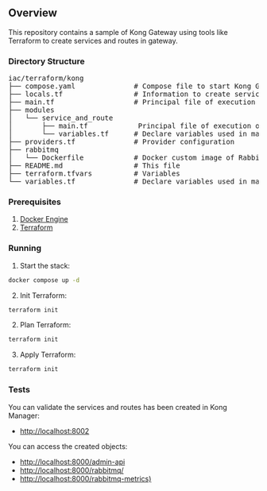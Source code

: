 ## Overview 
This repository contains a sample of Kong Gateway using tools like Terraform to create services and routes in gateway.

### Directory Structure
<pre>
iac/terraform/kong
├── compose.yaml              # Compose file to start Kong Gateway, run migrations and start RabbitMQ
├── locals.tf                 # Information to create services and routes
├── main.tf                   # Principal file of execution
├── modules
│   └── service_and_route
│       ├── main.tf            Principal file of execution of module
│       └── variables.tf      # Declare variables used in main.tf of module
├── providers.tf              # Provider configuration
├── rabbitmq
│   └── Dockerfile            # Docker custom image of RabbitMQ enabling some plugins
├── README.md                 # This file
├── terraform.tfvars          # Variables
└── variables.tf              # Declare variables used in main.tf
</pre>

### Prerequisites
1. [Docker Engine](https://docs.docker.com/engine/install/)
2. [Terraform](https://developer.hashicorp.com/terraform/tutorials/aws-get-started/install-cli)

### Running
1. Start the stack:
```bash
docker compose up -d
```
2. Init Terraform:
```bash
terraform init
```
2. Plan Terraform:
```bash
terraform init
```
3. Apply Terraform:
```bash
terraform init
```

### Tests
You can validate the services and routes has been created in Kong Manager:
- [http://localhost:8002](http://localhost:8002)

You can access the created objects:
- [http://localhost:8000/admin-api](http://localhost:8000/admin-api)
- [http://localhost:8000/rabbitmq/](http://localhost:8000/rabbitmq/)
- [http://localhost:8000/rabbitmq-metrics)](http://localhost:8000/rabbitmq-metrics)